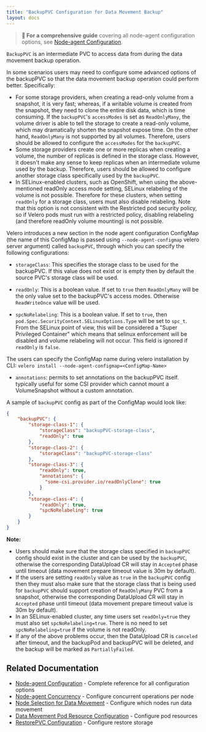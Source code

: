 ```yaml
---
title: "BackupPVC Configuration for Data Movement Backup"
layout: docs
---
```


> **📖 For a comprehensive guide** covering all node-agent configuration options, see [Node-agent Configuration](node-agent-config.md).

`BackupPVC`  is an intermediate PVC to access data from during the data movement backup operation.

In some scenarios users may need to configure some advanced options of the backupPVC so that the data movement backup
operation could perform better. Specifically:
- For some storage providers, when creating a read-only volume from a snapshot, it is very fast; whereas, if a writable volume
  is created from the snapshot, they need to clone the entire disk data, which is time consuming. If the `backupPVC`'s `accessModes` is
  set as `ReadOnlyMany`, the volume driver is able to tell the storage to create a read-only volume, which may dramatically shorten the
  snapshot expose time. On the other hand,  `ReadOnlyMany` is not supported by all volumes. Therefore, users should be allowed to configure
  the `accessModes` for the `backupPVC`.
- Some storage providers create one or more replicas when creating a volume, the number of replicas is defined in the storage class.
  However, it doesn't make any sense to keep replicas when an intermediate volume used by the backup. Therefore, users should be allowed
  to configure another storage class specifically used by the `backupPVC`.
- In SELinux-enabled clusters, such as OpenShift, when using the above-mentioned readOnly access mode setting, SELinux relabeling of the
  volume is not possible. Therefore for these clusters, when setting `readOnly` for a storage class, users must also disable relabeling.
  Note that this option is not consistent with the Restricted pod security policy, so if Velero pods must run with a restricted policy,
  disabling relabeling (and therefore readOnly volume mounting) is not possible.

Velero introduces a new section in the node agent configuration ConfigMap (the name of this ConfigMap is passed using `--node-agent-configmap` velero server argument)
called `backupPVC`, through which you can specify the following
configurations:

- `storageClass`: This specifies the storage class to be used for the backupPVC. If this value does not exist or is empty then by 
default the source PVC's storage class will be used.

- `readOnly`: This is a boolean value. If set to `true` then `ReadOnlyMany` will be the only value set to the backupPVC's access modes. Otherwise 
`ReadWriteOnce` value will be used.

- `spcNoRelabeling`: This is a boolean value. If set to `true`, then `pod.Spec.SecurityContext.SELinuxOptions.Type` will be set to `spc_t`. From
  the SELinux point of view, this will be considered a "Super Privileged Container" which means that selinux enforcement will be disabled and
  volume relabeling will not occur. This field is ignored if `readOnly` is `false`.

The users can specify the ConfigMap name during velero installation by CLI:
`velero install --node-agent-configmap=<ConfigMap-Name>`

- `annotations`: permits to set annotations on the backupPVC itself. typically useful for some CSI provider which cannot mount
  a VolumeSnapshot without a custom annotation.

A sample of `backupPVC` config as part of the ConfigMap would look like:
```json
{
    "backupPVC": {
        "storage-class-1": {
            "storageClass": "backupPVC-storage-class",
            "readOnly": true
        },
        "storage-class-2": {
            "storageClass": "backupPVC-storage-class"
        },
        "storage-class-3": {
            "readOnly": true,
            "annotations": {
              "some-csi.provider.io/readOnlyClone": true
            }
        },
        "storage-class-4": {
            "readOnly": true,
            "spcNoRelabeling": true
        }
    }
}
```

**Note:** 
- Users should make sure that the storage class specified in `backupPVC` config should exist in the cluster and can be used by the
`backupPVC`, otherwise the corresponding DataUpload CR will stay in `Accepted` phase until timeout (data movement prepare timeout value is 30m by default).
- If the users are setting `readOnly` value as `true` in the `backupPVC` config then they must also make sure that the storage class that is being used for
`backupPVC` should support creation of `ReadOnlyMany` PVC from a snapshot, otherwise the corresponding DataUpload CR will stay in `Accepted` phase until
timeout (data movement prepare timeout value is 30m by default).
- In an SELinux-enabled cluster, any time users set `readOnly=true` they must also set `spcNoRelabeling=true`. There is no need to set `spcNoRelabeling=true`
if the volume is not readOnly.
- If any of the above problems occur, then the DataUpload CR is `canceled` after timeout, and the backupPod and backupPVC will be deleted, and the backup
will be marked as `PartiallyFailed`.

## Related Documentation

- [Node-agent Configuration](node-agent-config.md) - Complete reference for all configuration options
- [Node-agent Concurrency](node-agent-concurrency.md) - Configure concurrent operations per node
- [Node Selection for Data Movement](data-movement-node-selection.md) - Configure which nodes run data movement
- [Data Movement Pod Resource Configuration](data-movement-pod-resource-configuration.md) - Configure pod resources
- [RestorePVC Configuration](data-movement-restore-pvc-configuration.md) - Configure restore storage
